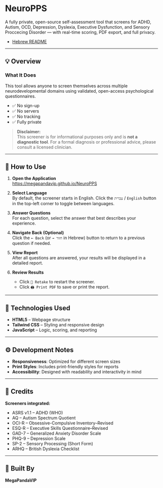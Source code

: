 
# NeuroPPS

A fully private, open-source self-assessment tool that screens for ADHD, Autism, OCD, Depression, Dyslexia, Executive Dysfunction, and Sensory Proccecing Disorder — with real-time scoring, PDF export, and full privacy.

- [Hebrew README](README.he.md)
---

## 💡 Overview

### What It Does

This tool allows anyone to screen themselves across multiple neurodevelopmental domains using validated, open-access psychological questionnaires.

- ✅ No sign-up
- ✅ No servers
- ✅ No tracking
- ✅ Fully private

> **Disclaimer:**  
> This screener is for informational purposes only and is **not a diagnostic tool**. For a formal diagnosis or professional advice, please consult a licensed clinician.

---

## 🚀 How to Use

1. **Open the Application**  
https://megapandavip.github.io/NeuroPPS

2. **Select Language**  
   By default, the screener starts in English. Click the `עברית` / `English` button in the top-left corner to toggle between languages.

3. **Answer Questions**  
   For each question, select the answer that best describes your experience.

4. **Navigate Back (Optional)**  
   Click the `← Back` (or `→ חזור` in Hebrew) button to return to a previous question if needed.

5. **View Report**  
   After all questions are answered, your results will be displayed in a detailed report.

6. **Review Results**
   - Click `🔄 Retake` to restart the screener.
   - Click `🖨️ Print PDF` to save or print the report.

---

## 🧰 Technologies Used

- **HTML5** – Webpage structure
- **Tailwind CSS** – Styling and responsive design
- **JavaScript** – Logic, scoring, and reporting

---

## ⚙️ Development Notes

- **Responsiveness**: Optimized for different screen sizes
- **Print Styles**: Includes print-friendly styles for reports
- **Accessibility**: Designed with readability and interactivity in mind

---

## 📌 Credits

**Screeners integrated:**

- ASRS v1.1 – ADHD (WHO)
- AQ – Autism Spectrum Quotient
- OCI-R – Obsessive-Compulsive Inventory–Revised
- ESQ-R – Executive Skills Questionnaire–Revised
- GAD-7 – Generalized Anxiety Disorder Scale
- PHQ-9 – Depression Scale
- SP-2 – Sensory Processing (Short Form)
- ARHQ – British Dyslexia Checklist

---

## 👤 Built By

**MegaPandaVIP**
